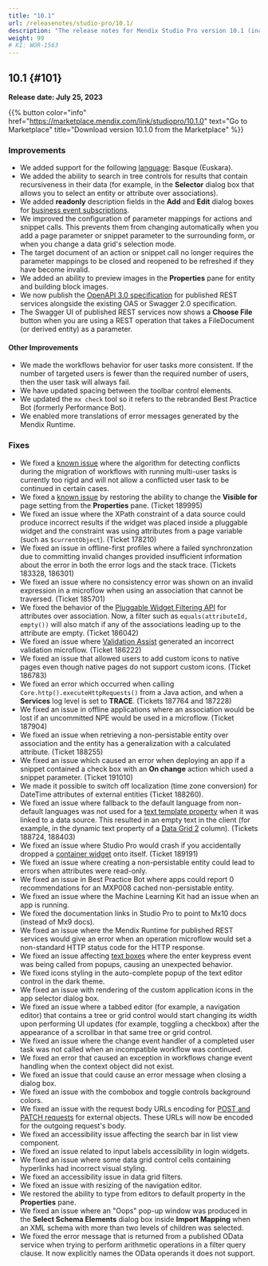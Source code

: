 ```yaml
---
title: "10.1"
url: /releasenotes/studio-pro/10.1/
description: "The release notes for Mendix Studio Pro version 10.1 (including all patches) with details on new features, bug fixes, and known issues."
weight: 99
# KI: WOR-1563
---
```


## 10.1 {#101} 

**Release date: July 25, 2023**

{{% button color="info" href="https://marketplace.mendix.com/link/studiopro/10.1.0" text="Go to Marketplace" title="Download version 10.1.0 from the Marketplace" %}}

### Improvements

* We added support for the following [language](/refguide/language-settings/): Basque (Euskara).
* We added the ability to search in tree controls for results that contain recursiveness in their data (for example, in the **Selector** dialog box that allows you to select an entity or attribute over associations).
* We added **readonly** description fields in the **Add** and **Edit** dialog boxes for [business event subscriptions](/appstore/modules/business-events/).
* We improved the configuration of parameter mappings for actions and snippet calls. This prevents them from changing automatically when you add a page parameter or snippet parameter to the surrounding form, or when you change a data grid's selection mode.
* The target document of an action or snippet call no longer requires the parameter mappings to be closed and reopened to be refreshed if they have become invalid.
* We added an ability to preview images in the **Properties** pane for entity and building block images.
* We now publish the [OpenAPI 3.0 specification](/refguide/open-api/) for published REST services alongside the existing OAS or Swagger 2.0 specification.
* The Swagger UI of published REST services now shows a **Choose File** button when you are using a REST operation that takes a FileDocument (or derived entity) as a parameter.

#### Other Improvements

* We made the workflows behavior for user tasks more consistent. If the number of targeted users is fewer than the required number of users, then the user task will always fail.
* We have updated spacing between the toolbar control elements.
* We updated the `mx check` tool so it refers to the rebranded Best Practice Bot (formerly Performance Bot).
* We enabled more translations of error messages generated by the Mendix Runtime. 

### Fixes

* <a id="wo-ki-fix"></a>We fixed a [known issue](/releasenotes/studio-pro/10.0/#wo-ki) where the algorithm for detecting conflicts during the migration of workflows with running multi-user tasks is currently too rigid and will not allow a conflicted user task to be continued in certain cases.
* <a id="pane-ki-fix"></a>We fixed a [known issue](/releasenotes/studio-pro/10.0/#pane-ki) by restoring the ability to change the **Visible for** page setting from the **Properties** pane. (Ticket 189995)
* We fixed an issue where the XPath constraint of a data source could produce incorrect results if the widget was placed inside a pluggable widget and the constraint was using attributes from a page variable (such as `$currentObject`). (Ticket 178210)
* We fixed an issue in offline-first profiles where a failed synchronzation due to committing invalid changes provided insufficient information about the error in both the error logs and the stack trace. (Tickets 183328, 186301)
* We fixed an issue where no consistency error was shown on an invalid expression in a microflow when using an association that cannot be traversed. (Ticket 185701)
* We fixed the behavior of the [Pluggable Widget Filtering API](/apidocs-mxsdk/apidocs/pluggable-widgets-client-apis-list-values/#listvalue-filtering) for attributes over association. Now, a filter such as `equals(attributeId, empty())` will also match if any of the associations leading up to the attribute are empty. (Ticket 186042)
* We fixed an issue where [Validation Assist](/refguide/validation-assist/) generated an incorrect validation microflow. (Ticket 186222)
* We fixed an issue that allowed users to add custom icons to native pages even though native pages do not support custom icons. (Ticket 186783)
* We fixed an error which occurred when calling `Core.http().executeHttpRequests()` from a Java action, and when a **Services** log level is set to **TRACE**. (Tickets 187764 and 187228)
* We fixed an issue in offline applications where an association would be lost if an uncommitted NPE would be used in a microflow. (Ticket 187904)
* We fixed an issue when retrieving a non-persistable entity over association and the entity has a generalization with a calculated attribute. (Ticket 188255)
* We fixed an issue which caused an error when deploying an app if a snippet contained a check box with an **On change** action which used a snippet parameter. (Ticket 191010)
* We made it possible to switch off localization (time zone conversion) for DateTime attributes of external entities (Ticket 188260).
* We fixed an issue where fallback to the default language from non-default languages was not used for a [text template property](/apidocs-mxsdk/apidocs/pluggable-widgets-property-types/#texttemplate) when it was linked to a data source. This resulted in an empty text in the client (for example, in the dynamic text property of a [Data Grid 2](/appstore/modules/data-grid-2/) column). (Tickets 188724, 188403)
* We fixed an issue where Studio Pro would crash if you accidentally dropped a [container widget](/refguide/container/) onto itself. (Ticket 189191)
* We fixed an issue where creating a non-persistable entity could lead to errors when attributes were read-only.
* We fixed an issue in Best Practice Bot where apps could report 0 recommendations for an MXP008 cached non-persistable entity.
* We fixed an issue where the Machine Learning Kit had an issue when an app is running.
* We fixed the documentation links in Studio Pro to point to Mx10 docs (instead of Mx9 docs).
* We fixed an issue where the Mendix Runtime for published REST services would give an error when an operation microflow would set a non-standard HTTP status code for the HTTP response.
* We fixed an issue affecting [text boxes](/refguide/text-box/) where the enter keypress event was being called from popups, causing an unexpected behavior.
* We fixed icons styling in the auto-complete popup of the text editor control in the dark theme.
* We fixed an issue with rendering of the custom application icons in the app selector dialog box.
* We fixed an issue where a tabbed editor (for example, a navigation editor) that contains a tree or grid control would start changing its width upon performing UI updates (for example, toggling a checkbox) after the appearance of a scrollbar in that same tree or grid control.
* We fixed an issue where the change event handler of a completed user task was not called when an incompatible workflow was continued.
* We fixed an error that caused an exception in workflows change event handling when the context object did not exist.
* We fixed an issue that could cause an error message when closing a dialog box.
* We fixed an issue with the combobox and toggle controls background colors.
* We fixed an issue with the request body URLs encoding for [POST and PATCH requests](/refguide/published-rest-operation/) for external objects. These URLs will now be encoded for the outgoing request's body.
* We fixed an accessibility issue affecting the search bar in list view component.
* We fixed an issue related to input labels accessibility in login widgets.
* We fixed an issue where some data grid control cells containing hyperlinks had incorrect visual styling.
* We fixed an accessibility issue in data grid filters.
* We fixed an issue with resizing of the navigation editor.
* We restored the ability to type from editors to default property in the **Properties** pane.
* We fixed an issue where an "Oops" pop-up window was produced in the **Select Schema Elements** dialog box inside **Import Mapping** when an XML schema with more than two levels of children was selected.
* We fixed the error message that is returned from a published OData service when trying to perform arithmetic operations in a filter query clause. It now explicitly names the OData operands it does not support.

